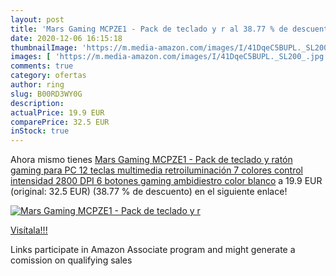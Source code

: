 ```yaml
---
layout: post
title: 'Mars Gaming MCPZE1 - Pack de teclado y r al 38.77 % de descuento'
date: 2020-12-06 16:15:18
thumbnailImage: 'https://m.media-amazon.com/images/I/41DqeC5BUPL._SL200_.jpg'
images: [ 'https://m.media-amazon.com/images/I/41DqeC5BUPL._SL200_.jpg' ]
comments: true
category: ofertas
author: ring
slug: B00RD3WY0G
description:
actualPrice: 19.9 EUR
comparePrice: 32.5 EUR
inStock: true
---
```


Ahora mismo tienes [Mars Gaming MCPZE1 - Pack de teclado y ratón gaming para PC  12 teclas multimedia  retroiluminación 7 colores  control intensidad  2800 DPI  6 botones gaming  ambidiestro   color blanco](https://www.amazon.es/dp/B00RD3WY0G/?tag=tolees-21) a 19.9 EUR (original: 32.5 EUR) (38.77 %  de descuento) en el siguiente enlace!

[![Mars Gaming MCPZE1 - Pack de teclado y r](https://m.media-amazon.com/images/I/41DqeC5BUPL._SL200_.jpg)](https://www.amazon.es/dp/B00RD3WY0G/?tag=tolees-21)

[Visítala!!!](https://www.amazon.es/dp/B00RD3WY0G/?tag=tolees-21)

Links participate in Amazon Associate program and might generate a comission on qualifying sales
